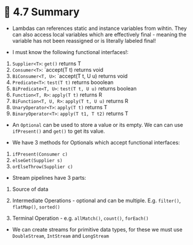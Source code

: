 <link href="../../styles.css" rel="stylesheet"></link>

# 🧠 4.7 Summary

*  Lambdas can references static and instance variables from wihtin. They can also access local variables which are effectively final - meaning the variable has not been reassigned or is literally labeled final!

* I must know the following functional interfaces!:

1) `Supplier<T>`: `get()` returns T
2) `Consumer<T>`: `accept(T t) returns void
3) `BiConsumer<T, U>`: `accept(T t, U u) returns void
4) `Predicate<T>`: `test(T t)` returns booolean
5) `BiPredicate<T, U>`: `test(T t, U u)` returns boolean
6) `Function<T, R>`: `apply(T t)` returns R
7) `BiFunction<T, U, R>`: `apply(T t, U u)` returns R
8) `UnaryOperator<T>`: `apply(T t)` returns T
9) `BinaryOperator<T>`: `apply(T t1, T t2)` returns T

* An `Optional` can be used to store a value or its empty. We can can use `ifPresent()` and `get()` to get its value.

* We have 3 methods for Optionals which accept functional interfaces:

1) `ifPresent(Consumer c)`
2) `elseGet(Supplier s)`
3) `orElseThrow(Supplier c)`

* Stream pipelines have 3 parts:

1) Source of data

2) Intermediate Operations - optional and can be multiple. E.g. `filter()`, `flatMap()`, `sorted()`

3) Terminal Operation - e.g. `allMatch()`, `count()`, `forEach()`

* We can create streams for primitive data types, for these we must use `DoubleStream`, `IntStream` and `LongStream`